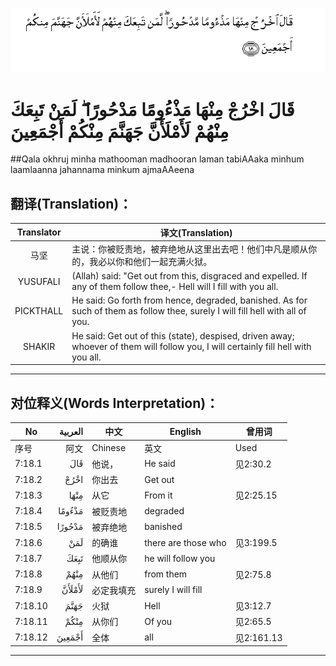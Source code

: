 ![007:018](images/007_018.gif)

# قَالَ اخْرُجْ مِنْهَا مَذْءُومًا مَدْحُورًا ۖ لَمَنْ تَبِعَكَ مِنْهُمْ لَأَمْلَأَنَّ جَهَنَّمَ مِنْكُمْ أَجْمَعِينَ 

##Qala okhruj minha mathooman madhooran laman tabiAAaka minhum laamlaanna jahannama minkum ajmaAAeena 

## 翻译(Translation)：

| Translator | 译文(Translation)                                            |
| :--------: | ------------------------------------------------------------ |
|    马坚    | 主说：你被贬责地，被弃绝地从这里出去吧！他们中凡是顺从你的，我必以你和他们一起充满火狱。 |
|  YUSUFALI  | (Allah) said: "Get out from this, disgraced and expelled. If any of them follow thee,- Hell will I fill with you all. |
| PICKTHALL  | He said: Go forth from hence, degraded, banished. As for such of them as follow thee, surely I will fill hell with all of you. |
|   SHAKIR   | He said: Get out of this (state), despised, driven away; whoever of them will follow you, I will certainly fill hell with you all. |

---

## 对位释义(Words Interpretation)：

| No   | العربية | 中文    | English | 曾用词 |
| ---- | ------: | ------- | ------- | ------ |
| 序号 |    阿文 | Chinese | 英文    | Used   |
| 7:18.1  | قَالَ    | 他说，     | He said             | 见2:30.2   |
| 7:18.2  | اخْرُجْ   | 你出去     | Get out             |            |
| 7:18.3  | مِنْهَا   | 从它       | From it             | 见2:25.15  |
| 7:18.4  | مَذْءُومًا | 被贬责地   | degraded            |            |
| 7:18.5  | مَدْحُورًا | 被弃绝地   | banished            |            |
| 7:18.6  | لَمَنْ    | 的确谁     | there are those who | 见3:199.5  |
| 7:18.7  | تَبِعَكَ   | 他顺从你   | he will follow you  |            |
| 7:18.8  | مِنْهُمْ   | 从他们     | from them           | 见2:75.8   |
| 7:18.9  | لَأَمْلَأَنَّ | 必定我填充 | surely I will fill  |            |
| 7:18.10 | جَهَنَّمَ   | 火狱       | Hell                | 见3:12.7   |
| 7:18.11 | مِنْكُمْ   | 从你们     | Of you              | 见2:65.5   |
| 7:18.12 | أَجْمَعِينَ | 全体       | all                 | 见2:161.13 |

---
